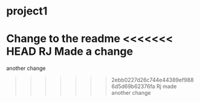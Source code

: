 # project1

Change to the readme
<<<<<<< HEAD
RJ Made a change
=======

another change
>>>>>>> 2ebb0227d26c744e44389ef9886d5d69b62376fa
Rj made another change